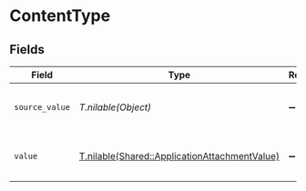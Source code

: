 # ContentType


## Fields

| Field                                                                                              | Type                                                                                               | Required                                                                                           | Description                                                                                        | Example                                                                                            |
| -------------------------------------------------------------------------------------------------- | -------------------------------------------------------------------------------------------------- | -------------------------------------------------------------------------------------------------- | -------------------------------------------------------------------------------------------------- | -------------------------------------------------------------------------------------------------- |
| `source_value`                                                                                     | *T.nilable(Object)*                                                                                | :heavy_minus_sign:                                                                                 | The source value of the content type.                                                              | Text                                                                                               |
| `value`                                                                                            | [T.nilable(Shared::ApplicationAttachmentValue)](../../models/shared/applicationattachmentvalue.md) | :heavy_minus_sign:                                                                                 | The content type of the attachment.                                                                | text                                                                                               |